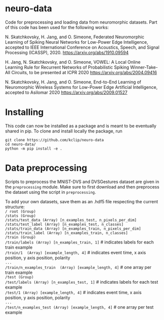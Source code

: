 # neuro-data
Code for preprocessing and loading data from neuromorphic datasets.
Part of this code has been used for the following works:

N. Skatchkovsky, H. Jang, and O. Simeone, Federated Neuromorphic Learning of Spiking Neural Networks for Low-Power Edge Intelligence, accepted to IEEE International Conference on Acoustics, Speech, and Signal Processing (ICASSP), 2020.
https://arxiv.org/abs/1910.09594

H. Jang, N. Skatchkovsky, and O. Simeone, VOWEL: A Local Online Learning Rule for Recurrent Networks of Probabilistic Spiking Winner-Take-All Circuits, to be presented at ICPR 2020
https://arxiv.org/abs/2004.09416

N. Skatchkovsky, H. Jang, and O. Simeone, End-to-End Learning of Neuromorphic Wireless Systems for Low-Power Edge Artificial Intelligence, accepted to Asilomar 2020
https://arxiv.org/abs/2009.01527

# Installing 
This code can now be installed as a package and is meant to be eventually shared in pip.
To clone and install locally the package, run 
~~~
git clone https://github.com/kclip/neuro-data 
cd neuro-data/ 
python -m pip install -e . 
~~~

# Data preprocessing
Scripts to preprocess the MNIST-DVS and DVSGestures dataset are  given in the `preprocessing` module. 
Make sure to first download and then preprocess the dataset using the script in `preprocessing`.

To add your own datasets, save them as an .hdf5 file respecting the current structure: <br />
`
/ root (Group) ` <br />
` /stats (Group) ` <br />
` /stats/test_data (Array) [n_examples_test, n_pixels_per_dim] ` <br />
` /stats/test_label (Array) [n_examples_test, n_classes] ` <br />
` /stats/train_data (Array) [n_examples_train, n_pixels_per_dim] ` <br />
`/stats/train_label (Array) [n_examples_train, n_classes] ` <br />
` /train (Group) ` <br />
` /train/labels (Array) [n_examples_train, 1] ` # indicates labels for each train example <br /> 
` /train/1  (Array) [example_length, 4] ` # indicates event time, x axis position, y axis position, polarity <br />
`...` <br />
` /train/n_examples_train  (Array) [example_length, 4] ` # one array per train example <br />
` /test (Group) ` <br />
` /test/labels (Array) [n_examples_test, 1] ` # indicates labels for each test example <br /> 
` /test/1 (Array) [example_length, 4] ` # indicates event time, x axis position, y axis position, polarity <br />
`...` <br />
` /test/n_examples_test (Array) [example_length, 4] ` # one array per test example <br />




